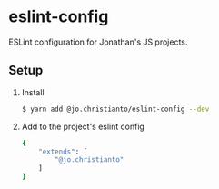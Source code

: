 # eslint-config

ESLint configuration for Jonathan's JS projects.

## Setup

1. Install
   ```sh
   $ yarn add @jo.christianto/eslint-config --dev
   ```
2. Add to the project's eslint config
   ```sh
   {
       "extends": [
           "@jo.christianto"
       ]
   }
   ```
